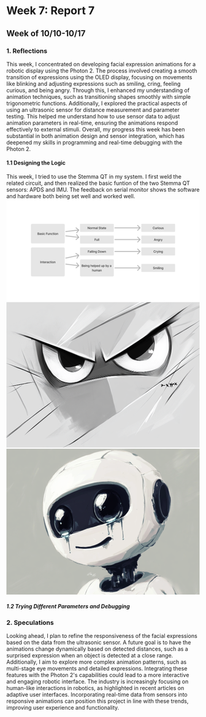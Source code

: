 # Week 7: Report 7 #
## Week of 10/10-10/17
### 1. Reflections

This week, I concentrated on developing facial expression animations for a robotic display using the Photon 2. The process involved creating a smooth transition of expressions using the OLED display, focusing on movements like blinking and adjusting expressions such as smiling, cring, feeling curious, and being angry. Through this, I enhanced my understanding of animation techniques, such as transitioning shapes smoothly with simple trigonometric functions. Additionally, I explored the practical aspects of using an ultrasonic sensor for distance measurement and parameter testing. This helped me understand how to use sensor data to adjust animation parameters in real-time, ensuring the animations respond effectively to external stimuli. Overall, my progress this week has been substantial in both animation design and sensor integration, which has deepened my skills in programming and real-time debugging with the Photon 2.

#### 1.1 Designing the Logic
This week, I tried to use the Stemma QT in my system. I first weld the related circuit, and then realized the basic funtion of the two Stemma QT sensors: APDS and IMU. The feedback on serial monitor shows the software and hardware both being set well and worked well.
<img width="1000" alt="Learning Rhino" src="assets/Week7/Week7 diagram.png">
<img width="1000" alt="Learning Rhino" src="assets/Week7/Expression Design.png">
<img width="1000" alt="Learning Rhino" src="assets/Week7/Expression Design (2).png">
##### 1.2 Trying Different Parameters and Debugging








### 2. Speculations

Looking ahead, I plan to refine the responsiveness of the facial expressions based on the data from the ultrasonic sensor. A future goal is to have the animations change dynamically based on detected distances, such as a surprised expression when an object is detected at a close range. Additionally, I aim to explore more complex animation patterns, such as multi-stage eye movements and detailed expressions. Integrating these features with the Photon 2's capabilities could lead to a more interactive and engaging robotic interface. The industry is increasingly focusing on human-like interactions in robotics, as highlighted in recent articles on adaptive user interfaces. Incorporating real-time data from sensors into responsive animations can position this project in line with these trends, improving user experience and functionality.
